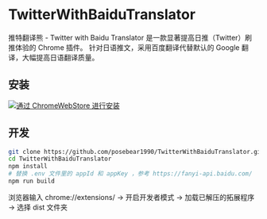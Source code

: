 # TwitterWithBaiduTranslator

推特翻译熊 - Twitter with Baidu Translator 是一款显著提高日推（Twitter）刷推体验的 Chrome 插件。 针对日语推文，采用百度翻译代替默认的 Google 翻译，大幅提高日语翻译质量。

## 安装

[![通过 ChromeWebStore 进行安装](https://developer.chrome.com/webstore/images/ChromeWebStore_Badge_v2_340x96.png)](https://chrome.google.com/webstore/detail/%E6%8E%A8%E7%89%B9%E7%BF%BB%E8%AF%91%E7%86%8A-twitter-with-baidu/jfoppggphfkahfohdamcijagmpgffenp?hl=zh-CN&authuser=0)

## 开发

```bash
git clone https://github.com/posebear1990/TwitterWithBaiduTranslator.git
cd TwitterWithBaiduTranslator
npm install
# 替换 .env 文件里的 appId 和 appKey ，参考 https://fanyi-api.baidu.com/
npm run build
```

浏览器输入 chrome://extensions/ -> 开启开发者模式 -> 加载已解压的拓展程序 -> 选择 dist 文件夹
